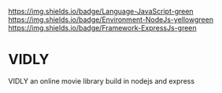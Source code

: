 https://img.shields.io/badge/Language-JavaScript-green
https://img.shields.io/badge/Environment-NodeJs-yellowgreen
https://img.shields.io/badge/Framework-ExpressJs-green
# VIDLY
VIDLY an online movie library build in nodejs and express
